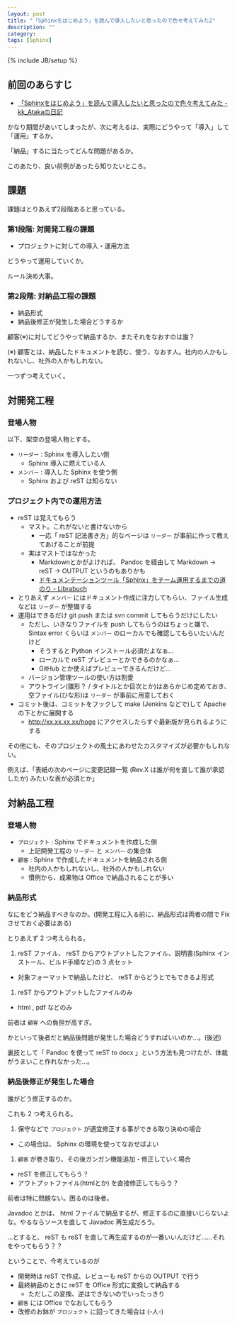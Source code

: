 ```yaml
---
layout: post
title: "「Sphinxをはじめよう」を読んで導入したいと思ったので色々考えてみた2"
description: ""
category: 
tags: [Sphinx]
---
```

{% include JB/setup %}

## 前回のあらすじ

- [「Sphinxをはじめよう」を読んで導入したいと思ったので色々考えてみた - kk_Atakaの日記](http://gosyujin.github.io/2013/10/25/sphinx-recommend/)

かなり期間があいてしまったが、次に考えるは、実際にどうやって「導入」して「運用」するか。

「納品」するに当たってどんな問題があるか。

このあたり、良い前例があったら知りたいところ。

## 課題

課題はとりあえず2段階あると思っている。

### 第1段階: 対開発工程の課題

- プロジェクトに対しての導入・運用方法

どうやって運用していくか。

ルール決め大事。

### 第2段階: 対納品工程の課題

- 納品形式
- 納品後修正が発生した場合どうするか

顧客(※)に対してどうやって納品するか、またそれをなおすのは誰？

(※) 顧客とは、納品したドキュメントを読む、使う、なおす人。社内の人かもしれないし、社外の人かもしれない。

一つずつ考えていく。

## 対開発工程

### 登場人物

以下、架空の登場人物とする。

- `リーダー` : Sphinx を導入したい側
  - Sphinx 導入に燃えている人
- `メンバー` : 導入した Sphinx を使う側
  - Sphinx および reST は知らない

### プロジェクト内での運用方法

- reST は覚えてもらう
  - マスト。これがないと書けないから
    - 一応「 reST 記法書き方」的なページは `リーダー` が事前に作って教えてあげることが前提
  - 実はマストではなかった
    - Markdownとかがよければ、 Pandoc を経由して Markdown -> reST -> OUTPUT というのもありかも
    - [ドキュメンテーションツール「Sphinx」をチーム運用するまでの道のり - Librabuch](http://librabuch.jp/2013/12/sphinx_documentation_advent_calendar_2013/)
- とりあえず `メンバー` にはドキュメント作成に注力してもらい、ファイル生成などは `リーダー` が整備する
- 運用はできるだけ git push または svn commit してもらうだけにしたい
  - ただし、いきなりファイルを push してもらうのはちょっと嫌で、 Sintax error くらいは `メンバー` のローカルでも確認してもらいたいんだけど
    - そうすると Python インストール必須だよなぁ…
    - ローカルで reST プレビューとかできるのかなぁ…
    - GitHub とか使えばプレビューできるんだけど…
  - バージョン管理ツールの使い方は割愛
  - アウトライン(雛形？ / タイトルとか目次とか)はあらかじめ定めておき、空ファイル(ひな形)は `リーダー` が事前に用意しておく
- コミット後は、コミットをフックして make (Jenkins などで)して Apache の下とかに展開する
  - http://xx.xx.xx.xx/hoge にアクセスしたらすぐ最新版が見られるようにする

その他にも、そのプロジェクトの風土にあわせたカスタマイズが必要かもしれない。

例えば、「表紙の次のページに変更記録一覧 (Rev.X は誰が何を直して誰が承認したか) みたいな表が必須とか」

## 対納品工程

### 登場人物

- `プロジェクト` : Sphinx でドキュメントを作成した側
  - 上記開発工程の `リーダー` と `メンバー` の集合体
- `顧客` : Sphinx で作成したドキュメントを納品される側
  - 社内の人かもしれないし、社外の人かもしれない
  - 慣例から、成果物は Office で納品されることが多い

### 納品形式

なにをどう納品すべきなのか。(開発工程に入る前に、納品形式は両者の間で Fix させておく必要はある)

とりあえず 2 つ考えられる。

1. reST ファイル、 reST からアウトプットしたファイル、説明書(Sphinx インストール、ビルド手順など)の 3 点セット
  - 対象フォーマットで納品したけど、 reST からどうとでもできるよ形式
1. reST からアウトプットしたファイルのみ
  - html , pdf などのみ

前者は `顧客` への負担が高すぎ。

かといって後者だと納品後問題が発生した場合どうすればいいのか…。(後述)

裏技として「 Pandoc を使って reST to docx 」という方法も見つけたが、体裁がうまいこと作れなかった…。

### 納品後修正が発生した場合

誰がどう修正するのか。

これも 2 つ考えられる。

1. 保守などで `プロジェクト` が適宜修正する事ができる取り決めの場合
  - この場合は、 Sphinx の環境を使ってなおせばよい
1. `顧客` が巻き取り、その後ガンガン機能追加・修正していく場合
  - reST を修正してもらう？
  - アウトプットファイル(htmlとか) を直接修正してもらう？

前者は特に問題ない。困るのは後者。

Javadoc とかは、 html ファイルで納品するが、修正するのに直接いじらないよな。やるならソースを直して Javadoc 再生成だろう。

…とすると、 reST も reST を直して再生成するのが一番いいんだけど……それをやってもらう？？

ということで、今考えているのが

- 開発時は reST で作成、レビューも reST からの OUTPUT で行う
- 最終納品のときに reST を Office 形式に変換して納品する
  - ただしこの変換、逆はできないのでいったっきり
- `顧客` には Office でなおしてもらう
- 改修のお鉢が `プロジェクト` に回ってきた場合は (-人-)
